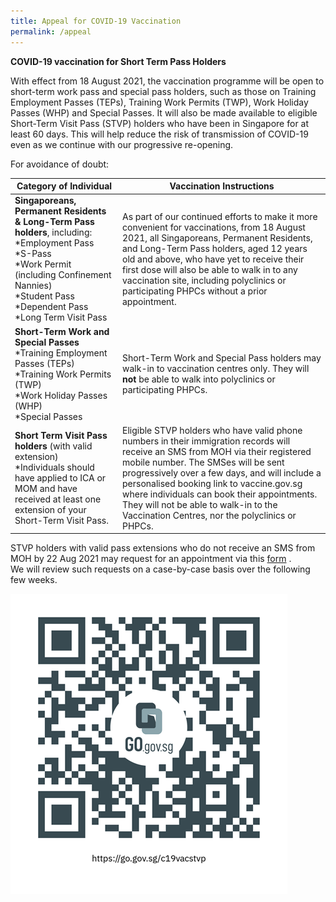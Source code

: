 ```yaml
---
title: Appeal for COVID-19 Vaccination
permalink: /appeal
---
```

**COVID-19 vaccination for Short Term Pass Holders**

With effect from 18 August 2021, the vaccination programme will be open to short-term work pass and special pass holders, such as those on Training Employment Passes (TEPs), Training Work Permits (TWP), Work Holiday Passes (WHP) and Special Passes. It will also be made available to eligible Short-Term Visit Pass (STVP) holders who have been in Singapore for
at least 60 days. This will help reduce the risk of transmission of COVID-19 even as we continue with our progressive re-opening. 

For avoidance of doubt:


| Category of Individual | Vaccination Instructions | 
| -------- | -------- | 
| **Singaporeans, Permanent Residents &amp; Long-Term Pass holders**, including:<br> *Employment Pass<br>*S-Pass<br>*Work Permit (including Confinement Nannies)<br>*Student Pass<br>*Dependent Pass<br>*Long Term Visit Pass| As part of our continued efforts to make it more convenient for vaccinations, from 18 August 2021, all Singaporeans, Permanent Residents, and Long-Term Pass holders, aged 12 years old and above, who have yet to receive their first dose will also be able to walk in to any vaccination site, including polyclinics or participating PHPCs without a prior appointment. | 
| **Short-Term Work and Special Passes**<br>*Training Employment Passes (TEPs)<br>*Training Work Permits (TWP)<br>*Work Holiday Passes (WHP)<br>*Special Passes|Short-Term Work and Special Pass holders may walk-in to vaccination centres only. They will **not** be able to walk into polyclinics or participating PHPCs.| 
| **Short Term Visit Pass holders** (with valid extension)<br>*Individuals should have applied to ICA or MOM and have received at least one extension of your Short-Term Visit Pass. | Eligible STVP holders who have valid phone numbers in their immigration records will receive an SMS from MOH via their registered mobile number. The SMSes will be sent progressively over a few days, and will include a personalised booking link to vaccine.gov.sg where individuals can book their appointments. They will not be able to walk-in to the Vaccination Centres, nor the polyclinics or PHPCs.| 


STVP holders with valid pass extensions who do not receive an SMS from MOH by 22 Aug 2021 may request for an appointment via this [form](https://form.gov.sg/611b8d4fd152f10012dd3428) . <br>
We will review such requests on a case-by-case basis over the following few weeks.

![Alt text for image on Isomer site](/images/appeal%20QR.png)















<p></p>